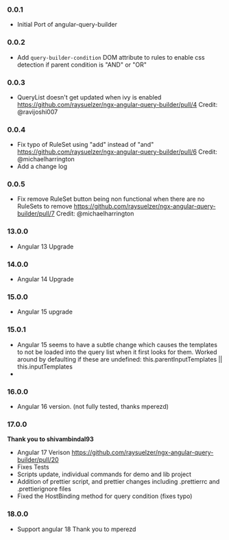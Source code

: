 ### 0.0.1

- Initial Port of angular-query-builder

### 0.0.2

- Add `query-builder-condition` DOM attribute to rules to enable css detection if parent condition is "AND" or "OR"

### 0.0.3

- QueryList doesn't get updated when ivy is enabled https://github.com/raysuelzer/ngx-angular-query-builder/pull/4
  Credit: @ravijoshi007

### 0.0.4

- Fix typo of RuleSet using "add" instead of "and" https://github.com/raysuelzer/ngx-angular-query-builder/pull/6 Credit: @michaelharrington
- Add a change log

### 0.0.5

- Fix remove RuleSet button being non functional when there are no RuleSets to remove https://github.com/raysuelzer/ngx-angular-query-builder/pull/7 Credit: @michaelharrington

### 13.0.0

- Angular 13 Upgrade

### 14.0.0

- Angular 14 Upgrade

### 15.0.0

- Angular 15 upgrade

### 15.0.1

- Angular 15 seems to have a subtle change which causes the templates to not be loaded into the query list when it first looks for them. Worked around by defaulting if these are undefined: this.parentInputTemplates || this.inputTemplates
-

### 16.0.0

- Angular 16 version. (not fully tested, thanks mperezd)

### 17.0.0
  **Thank you to shivambindal93**
 - Angular 17 Verison https://github.com/raysuelzer/ngx-angular-query-builder/pull/20
 - Fixes Tests
 - Scripts update, individual commands for demo and lib project
 - Addition of prettier script, and prettier changes including .prettierrc and .prettierignore files
 - Fixed the HostBinding method for query condition (fixes typo)


### 18.0.0

- Support angular 18 Thank you to mperezd
